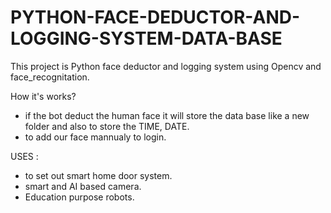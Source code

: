 # PYTHON-FACE-DEDUCTOR-AND-LOGGING-SYSTEM-DATA-BASE

This project is Python face deductor and logging system using Opencv and face_recognitation.

How it's works?
* if the bot deduct the human face it will store the data base like a new folder and also to store the TIME, DATE.
* to add our face mannualy to login.

 USES : 

* to set out smart home door system.
* smart and AI based camera.
* Education purpose robots.
